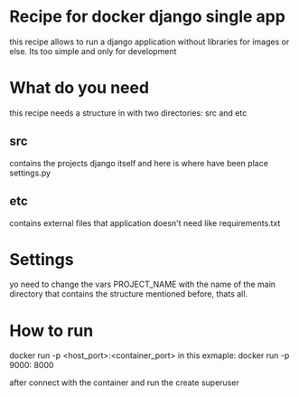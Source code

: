 # Recipe for docker django single app

this recipe allows to run a django application without libraries for images or else. Its too simple and only for development

# What do you need

this recipe needs a structure in with two directories:
src and etc

## src

contains the projects django itself and here is where have been place settings.py

## etc
contains external files that application doesn't need like requirements.txt

# Settings
yo need to change the vars PROJECT_NAME with the name of the main directory that contains the structure mentioned before, thats all.

# How to run 
docker run -p &lt;host_port&gt;:&lt;container_port&gt;
in this exmaple:
docker run -p 9000: 8000

after connect with the container and run the create superuser